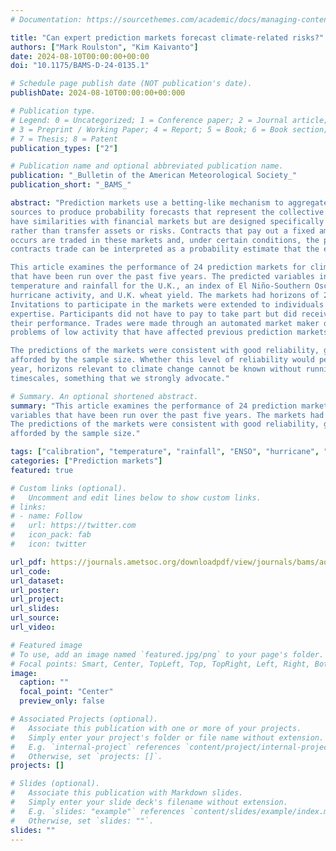 ```yaml
---
# Documentation: https://sourcethemes.com/academic/docs/managing-content/

title: "Can expert prediction markets forecast climate-related risks?"
authors: ["Mark Roulston", "Kim Kaivanto"]
date: 2024-08-10T00:00:00+00:00
doi: "10.1175/BAMS-D-24-0135.1"

# Schedule page publish date (NOT publication's date).
publishDate: 2024-08-10T00:00:00+00:000

# Publication type.
# Legend: 0 = Uncategorized; 1 = Conference paper; 2 = Journal article;
# 3 = Preprint / Working Paper; 4 = Report; 5 = Book; 6 = Book section;
# 7 = Thesis; 8 = Patent
publication_types: ["2"]

# Publication name and optional abbreviated publication name.
publication: "_Bulletin of the American Meteorological Society_"
publication_short: "_BAMS_"

abstract: "Prediction markets use a betting-like mechanism to aggregate information from disparate
sources to produce probability forecasts that represent the collective view of participants. They
have similarities with financial markets but are designed specifically to discover information
rather than transfer assets or risks. Contracts that pay out a fixed amount if a well-defined event
occurs are traded in these markets and, under certain conditions, the price at which these event-
contracts trade can be interpreted as a probability estimate that the event will occur.

This article examines the performance of 24 prediction markets for climate-related variables
that have been run over the past five years. The predicted variables included monthly
temperature and rainfall for the U.K., an index of El Niño-Southern Oscillation, Atlantic
hurricane activity, and U.K. wheat yield. The markets had horizons of 2 to 12 months.
Invitations to participate in the markets were extended to individuals and teams with relevant
expertise. Participants did not have to pay to take part but did receive cash rewards based on
their performance. Trades were made through an automated market maker overcoming the
problems of low activity that have affected previous prediction markets for specialized topics.

The predictions of the markets were consistent with good reliability, given the resolving power
afforded by the sample size. Whether this level of reliability would persist for longer, multi-
year, horizons relevant to climate change cannot be known without running markets on such
timescales, something that we strongly advocate." 

# Summary. An optional shortened abstract.
summary: "This article examines the performance of 24 prediction markets for climate-related 
variables that have been run over the past five years. The markets had horizons of 2 to 12 months.
The predictions of the markets were consistent with good reliability, given the resolving power 
afforded by the sample size."

tags: ["calibration", "temperature", "rainfall", "ENSO", "hurricane", "wheat yield", "Mark Roulston", "Kim Kaivanto"]
categories: ["Prediction markets"]
featured: true

# Custom links (optional).
#   Uncomment and edit lines below to show custom links.
# links:
# - name: Follow
#   url: https://twitter.com
#   icon_pack: fab
#   icon: twitter

url_pdf: https://journals.ametsoc.org/downloadpdf/view/journals/bams/aop/BAMS-D-24-0135.1/BAMS-D-24-0135.1.pdf
url_code:
url_dataset:
url_poster:
url_project:
url_slides:
url_source:
url_video:

# Featured image
# To use, add an image named `featured.jpg/png` to your page's folder. 
# Focal points: Smart, Center, TopLeft, Top, TopRight, Left, Right, BottomLeft, Bottom, BottomRight.
image:
  caption: ""
  focal_point: "Center"
  preview_only: false

# Associated Projects (optional).
#   Associate this publication with one or more of your projects.
#   Simply enter your project's folder or file name without extension.
#   E.g. `internal-project` references `content/project/internal-project/index.md`.
#   Otherwise, set `projects: []`.
projects: []

# Slides (optional).
#   Associate this publication with Markdown slides.
#   Simply enter your slide deck's filename without extension.
#   E.g. `slides: "example"` references `content/slides/example/index.md`.
#   Otherwise, set `slides: ""`.
slides: ""
---
```

